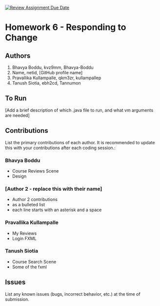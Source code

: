 [![Review Assignment Due Date](https://classroom.github.com/assets/deadline-readme-button-24ddc0f5d75046c5622901739e7c5dd533143b0c8e959d652212380cedb1ea36.svg)](https://classroom.github.com/a/DC1SF4uZ)
# Homework 6 - Responding to Change

## Authors
1) Bhavya Boddu, kvz9mm, Bhavya-Boddu
2) Name, netid, [GitHub profile name]
3) Pravallika Kullampalle, qkm3zr, kullampallep
4) Tanush Siotia, ebh2cd, Tannumon

## To Run

[Add a brief description of which .java file to run, and what vm arguments are needed]

## Contributions

List the primary contributions of each author. It is recommended to update this with your contributions after each coding session.:

### Bhavya Boddu

* Course Reviews Scene
* Design

### [Author 2 - replace this with their name]

* Author 2 contributions
* as a bulleted list
* each line starts with an asterisk and a space

### Pravallika Kullampalle

* My Reviews
* Login FXML

### Tanush Siotia

* Course Search Scene
* Some of the fxml

## Issues

List any known issues (bugs, incorrect behavior, etc.) at the time of submission.
